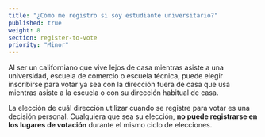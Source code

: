 ```yaml
---
title: "¿Cómo me registro si soy estudiante universitario?"
published: true
weight: 8
section: register-to-vote
priority: "Minor"
---
```

Al ser un californiano que vive lejos de casa mientras asiste a una universidad, escuela de comercio o escuela técnica, puede elegir inscribirse para votar ya sea con la dirección fuera de casa que usa mientras asiste a la escuela o con su dirección habitual de casa.  

La elección de cuál dirección utilizar cuando se registre para votar es una decisión personal. Cualquiera que sea su elección, **no puede registrarse en los lugares de votación** durante el mismo ciclo de elecciones.
